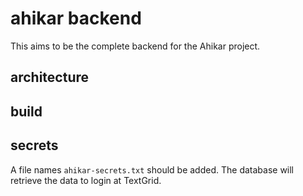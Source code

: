 # ahikar backend

This aims to be the complete backend for the Ahikar project.

## architecture

## build

## secrets
A file names `ahikar-secrets.txt` should be added. The database will retrieve the
data to login at TextGrid.
